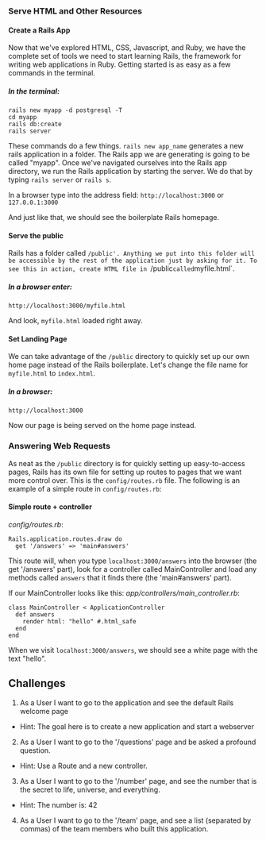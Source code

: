 ### Serve HTML and Other Resources

#### Create a Rails App
Now that we've explored HTML, CSS, Javascript, and Ruby, we have the complete set of tools we need to start learning Rails, the framework for writing web applications in Ruby. Getting started is as easy as a few commands in the terminal.

##### In the terminal:
```
rails new myapp -d postgresql -T
cd myapp
rails db:create
rails server
```
These commands do a few things. `rails new app_name` generates a new rails application in a folder. The Rails app we are generating is going to be called "myapp". Once we've navigated ourselves into the Rails app directory, we run the Rails application by starting the server. We do that by typing `rails server` or `rails s`.

In a browser type into the address field:
`http://localhost:3000`
or
`127.0.0.1:3000`

And just like that, we should see the boilerplate Rails homepage.

#### Serve the public

Rails has a folder called `/public'. Anything we put into this folder will be accessible by the rest of the application just by asking for it. To see this in action, create HTML file in `/public` called `myfile.html`.

##### In a browser enter:

`http://localhost:3000/myfile.html`

And look, `myfile.html` loaded right away.

#### Set Landing Page

We can take advantage of the `/public` directory to quickly set up our own home page instead of the Rails boilerplate. Let's change the file name for `myfile.html` to `index.html`.

##### In a browser:

`http://localhost:3000`

Now our page is being served on the home page instead.

### Answering Web Requests

As neat as the `/public` directory is for quickly setting up easy-to-access pages, Rails has its own file for setting up routes to pages that we want more control over. This is the `config/routes.rb` file. The following is an example of a simple route in `config/routes.rb`:

#### Simple route + controller

*config/routes.rb*:
```
Rails.application.routes.draw do
  get '/answers' => 'main#answers'
```
This route will, when you type `localhost:3000/answers` into the browser (the get '/answers' part), look for a controller called MainController and load any methods called `answers` that it finds there (the 'main#answers' part).

If our MainController looks like this:
*app/controllers/main_controller.rb*:
```
class MainController < ApplicationController
  def answers
    render html: "hello" #.html_safe
  end
end
```
When we visit `localhost:3000/answers`, we should see a white page with the text "hello".


## Challenges

1) As a User I want to go to the application and see the default Rails welcome page
* Hint:  The goal here is to create a new application and start a webserver

2) As a User I want to go to the '/questions' page and be asked a profound question.
* Hint: Use a Route and a new controller.

3) As a User I want to go to the '/number' page, and see the number that is the secret to life, universe, and everything.
* Hint:  The number is: 42

4) As a User I want to go to the '/team' page, and see a list (separated by commas) of the team members who built this application.

